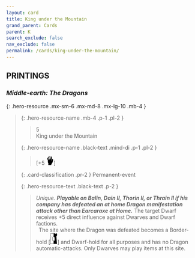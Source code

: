 ```yaml
---
layout: card
title: King under the Mountain
grand_parent: Cards
parent: K
search_exclude: false
nav_exclude: false
permalink: /cards/king-under-the-mountain/
---
```


## PRINTINGS


### _Middle-earth: The Dragons_

{: .hero-resource .mx-sm-6 .mx-md-8 .mx-lg-10 .mb-4 }
> {: .hero-resource-name .mb-4 .p-1 .pl-2 }
> > <div class="card-mp">5</div>
> > <div class="card-name">King under the Mountain</div>
>
> {: .hero-resource-name .black-text .mind-di .p-1 .pl-2 }
> > [+5 ![](/assets/images/di.svg)]
>
> {: .card-classification .pr-2 }
> Permanent-event
>
> {: .hero-resource-text .black-text .p-2 }
> > _Unique._ ***Playable on Balin, Dain II, Thorin II, or Thrain II if his company has defeated an at home Dragon manifestation attack other than Earcaraxe at Home.*** The target Dwarf receives +5 direct influence against Dwarves and Dwarf factions. <br>&ensp;The site where the Dragon was defeated becomes a Border-hold \[![](/assets/images/border-hold.svg)] and Dwarf-hold for all purposes and has no Dragon automatic-attacks. Only Dwarves may play items at this site.  
> 
